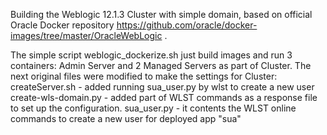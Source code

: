 Building the Weblogic 12.1.3 Cluster with simple domain, based on official Oracle Docker repository https://github.com/oracle/docker-images/tree/master/OracleWebLogic .

The simple script weblogic_dockerize.sh just build images and run 3 containers: Admin Server and 2 Managed Servers as part of Cluster.
The next original files were modified to make the settings for Cluster:
createServer.sh - added running sua_user.py by wlst to create a new user
create-wls-domain.py - added part of WLST commands as a response file to set up the configuration.
sua_user.py - it contents the WLST online  commands to create a new user for deployed app "sua"
